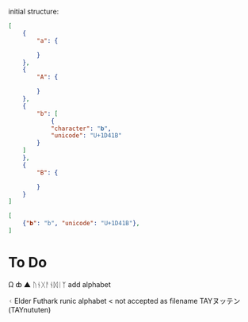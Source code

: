initial structure:

``` json
[
    {
        "a": {

        }
    },
    {
        "A": {

        }
    },
    {
        "b": [
            {
            "character": "𝐛",
            "unicode": "U+1D41B"
        }
    ]
    },
    {
        "B": {

        }
    }
]
```

``` json
[
    {"𝐛": "b", "unicode": "U+1D41B"},
]
```

# To Do
Ω
ȸ
▲
ᚢᚾᚷᚨᚾᛞᛁᛉ add alphabet

ᚲ Elder Futhark runic alphabet < not accepted as filename
TAYヌッテン (TAYnututen)